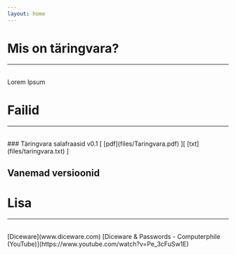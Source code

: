 ```yaml
---
layout: home
---
```

# Mis on täringvara?
---
<br/>
Lorem Ipsum


# Failid
---
<br/>
### Täringvara salafraasid v0.1 [ [pdf](files/Taringvara.pdf) ][ [txt](files/taringvara.txt) ]

## Vanemad versioonid

# Lisa

---
<br/>
[Diceware](www.diceware.com)  
[Diceware & Passwords - Computerphile (YouTube)](https://www.youtube.com/watch?v=Pe_3cFuSw1E)